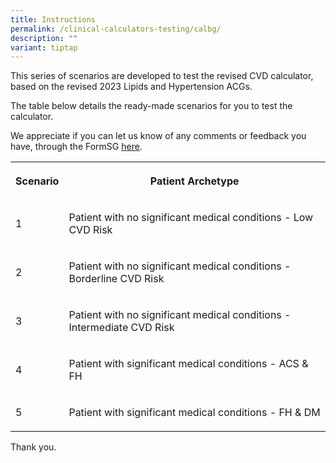 ```yaml
---
title: Instructions
permalink: /clinical-calculators-testing/calbg/
description: ""
variant: tiptap
---
```

<p>This series of scenarios are developed to test the revised CVD calculator,
    based on the revised 2023 Lipids and Hypertension ACGs.</p>
<p>The table below details the ready-made scenarios for you to test the calculator.</p>
<p>We appreciate if you can let us know of any comments or feedback you have,
    through the FormSG <u>here</u>.</p>
<p></p>
<table>
    <tbody>
        <tr>
            <th rowspan="1" colspan="1">
                <p>Scenario</p>
            </th>
            <th rowspan="1" colspan="1">
                <p>Patient Archetype</p>
            </th>
        </tr>
        <tr>
            <td rowspan="1" colspan="1">
                <p>1</p>
            </td>
            <td rowspan="1" colspan="1">
                <p>Patient with no significant medical conditions - Low CVD Risk</p>
            </td>
        </tr>
        <tr>
            <td rowspan="1" colspan="1">
                <p>2</p>
            </td>
            <td rowspan="1" colspan="1">
                <p>Patient with no significant medical conditions - Borderline CVD Risk</p>
            </td>
        </tr>
        <tr>
            <td rowspan="1" colspan="1">
                <p>3</p>
            </td>
            <td rowspan="1" colspan="1">
                <p>Patient with no significant medical conditions - Intermediate CVD Risk</p>
            </td>
        </tr>
        <tr>
            <td rowspan="1" colspan="1">
                <p>4</p>
            </td>
            <td rowspan="1" colspan="1">
                <p>Patient with significant medical conditions - ACS &amp; FH</p>
            </td>
        </tr>
        <tr>
            <td rowspan="1" colspan="1">
                <p>5</p>
            </td>
            <td rowspan="1" colspan="1">
                <p>Patient with significant medical conditions - FH &amp; DM</p>
            </td>
        </tr>
    </tbody>
</table>
<p></p>
<p>Thank you.</p>
<p></p>